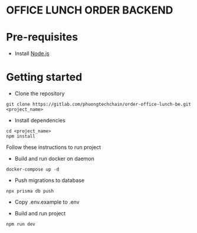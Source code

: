# OFFICE LUNCH ORDER BACKEND

# Pre-requisites

- Install [Node.js](https://nodejs.org/en/)

# Getting started

- Clone the repository

```
git clone https://gitlab.com/phuongtechchain/order-office-lunch-be.git <project_name>
```

- Install dependencies

```
cd <project_name>
npm install
```

Follow these instructions to run project

- Build and run docker on daemon

```
docker-compose up -d
```

- Push migrations to database

```
npx prisma db push
```

- Copy .env.example to .env

- Build and run project

```
npm run dev
```
